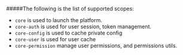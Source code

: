 #####The following is the list of supported scopes:

- `core` is used to launch the platform.
- `core-auth` is used for user session, token management.
- `core-config` is used to cache private config
- `core-user` is used for user cache
- `core-permission` manage user permissions, and permissions utils.
